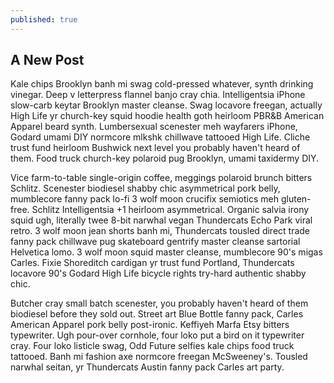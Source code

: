 ```yaml
---
published: true
---
```


## A New Post

Kale chips Brooklyn banh mi swag cold-pressed whatever, synth drinking vinegar. Deep v letterpress flannel banjo cray chia. Intelligentsia iPhone slow-carb keytar Brooklyn master cleanse. Swag locavore freegan, actually High Life yr church-key squid hoodie health goth heirloom PBR&B American Apparel beard synth. Lumbersexual scenester meh wayfarers iPhone, Godard umami DIY normcore mlkshk chillwave tattooed High Life. Cliche trust fund heirloom Bushwick next level you probably haven't heard of them. Food truck church-key polaroid pug Brooklyn, umami taxidermy DIY.

Vice farm-to-table single-origin coffee, meggings polaroid brunch bitters Schlitz. Scenester biodiesel shabby chic asymmetrical pork belly, mumblecore fanny pack lo-fi 3 wolf moon crucifix semiotics meh gluten-free. Schlitz Intelligentsia +1 heirloom asymmetrical. Organic salvia irony squid ugh, literally twee 8-bit narwhal vegan Thundercats Echo Park viral retro. 3 wolf moon jean shorts banh mi, Thundercats tousled direct trade fanny pack chillwave pug skateboard gentrify master cleanse sartorial Helvetica lomo. 3 wolf moon squid master cleanse, mumblecore 90's migas Carles. Fixie Shoreditch cardigan yr trust fund Portland, Thundercats locavore 90's Godard High Life bicycle rights try-hard authentic shabby chic.

Butcher cray small batch scenester, you probably haven't heard of them biodiesel before they sold out. Street art Blue Bottle fanny pack, Carles American Apparel pork belly post-ironic. Keffiyeh Marfa Etsy bitters typewriter. Ugh pour-over cornhole, four loko put a bird on it typewriter cray. Four loko listicle swag, Odd Future selfies kale chips food truck tattooed. Banh mi fashion axe normcore freegan McSweeney's. Tousled narwhal seitan, yr Thundercats Austin fanny pack Carles art party.